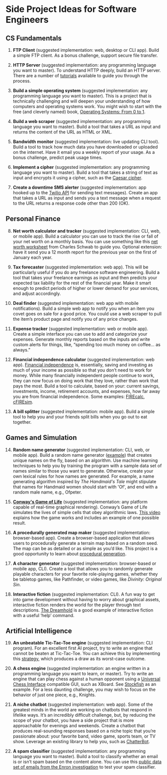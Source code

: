 # Side Project Ideas for Software Engineers

## CS Fundamentals

1. **FTP Client** (suggested implementation: web, desktop or CLI app). Build a simple FTP client. As a bonus challenge, support secure file transfer.

2. **HTTP Server** (suggested implementation: any programming language you want to master). To understand HTTP deeply, build an HTTP server. There are a number of [tutorials](https://ruslanspivak.com/lsbaws-part1/) available to guide you through the process.

3. **Build a simple operating system** (suggested implementation: any programming language you want to master). This is a project that is technically challenging and will deepen your understanding of how computers and operating systems work. You might wish to start with the free (and cleverly named) book, [Operating Systems: From 0 to 1](https://tuhdo.github.io/os01/).

4. **Build a web scraper** (suggested implementation: any programming language you want to master). Build a tool that takes a URL as input and returns the content of the URL as HTML or XML.

5. **Bandwidth monitor** (suggested implementation: live updating CLI tool). Build a tool to track how much data you have downloaded or uploaded on the internet. Have it email you a weekly report of your usage. As a bonus challenge, predict peak usage times.

6. **Implement a cipher** (suggested implementation: any programming language you want to master). Build a tool that takes a string of text as input and encrypts it using a cipher, such as the [Caesar cipher](https://en.wikipedia.org/wiki/Caesar_cipher).

7. **Create a downtime SMS alerter** (suggested implementation: app hooked up to the [Twilio API](https://www.twilio.com/docs/api/rest) for sending text messages). Create an app that takes a URL as input and sends you a text message when a request to the URL returns a response code other than 200 (OK).

## Personal Finance

8. **Net worth calculator and tracker** (suggested implementation: CLI, web, or mobile app). Build a calculator you can use to track the rise or fall of your net worth on a monthly basis. You can use something like this [net worth worksheet](http://www.schwabmoneywise.com/public/file/P-4038856/Net-Worth-Worksheet.pdf) from Charles Schwab to guide you. Optional extension: have it send you a 12 month report for the previous year on the first of January each year.

9. **Tax forecaster** (suggested implementation: web app). This will be particularly useful if you do any freelance software engineering. Build a tool that takes your freelance earnings as input and then predicts your expected tax liability for the rest of the financial year. Make it smart enough to predict periods of higher or lower demand for your services, and adjust accordingly.

10. **Deal finder** (suggested implementation: web app with mobile notifications). Build a simple web app to notify you when an item you covet goes on sale for a good price. You could use a web scraper to pull the item’s product page and notify you of any price changes.

11. **Expense tracker** (suggested implementation: web or mobile app). Create a simple interface you can use to add and categorize your expenses. Generate monthly reports based on the inputs and write custom alerts for things, like, “spending too much money on coffee… as always.”

12. **Financial independence calculator** (suggested implementation: web app). [Financial independence](https://www.reddit.com/r/financialindependence/) is, essentially, saving and investing as much of your income as possible so that you don’t need to work for money. While many financially independent people continue to work, they can now focus on doing work that they love, rather than work that pays the most. Build a tool to calculate, based on your: current savings, investments, income, retirement accounts, and expenses, how far away you are from financial independence. Some examples: [FIREcalc](https://www.firecalc.com/), [cFIREsim](http://www.cfiresim.com/).

13. **A bill splitter** (suggested implementation: mobile app). Build a simple tool to help you and your friends split bills when you go out to eat together.

## Games and Simulation

14. **Random name generator** (suggested implementation: CLI, web, or mobile app). Build a random name generator ([example](https://www.behindthename.com/random/)) that creates unique names on the fly, based on an algorithm. Use machine learning techniques to help you by training the program with a sample data set of names similar to those you want to generate. Otherwise, create your own lexical rules for how names are generated. For example, a name generating algorithm inspired by _The Handmaid's Tale_ might stipulate that names for Handmaid women should start with 'Of', and end with a random male name, e.g., Ofpeter.

15. **[Conway's Game of Life](https://en.wikipedia.org/wiki/Conway%27s_Game_of_Life)** (suggested implementation: any platform capable of real-time graphical rendering). Conway’s Game of Life simulates the lives of simple cells that obey algorithmic laws. [This video](https://www.youtube.com/watch?v=C2vgICfQawE) explains how the game works and includes an example of one possible result.

16. **A procedurally generated map maker** (suggested implementation: browser-based app). Create a browser-based application that allows users to procedurally generate a terrain map based on a random seed. The map can be as detailed or as simple as you’d like. This project is a good opportunity to learn about [procedural generation](https://en.wikipedia.org/wiki/Procedural_generation).

17. **A character generator** (suggested implementation: browser-based or mobile app, CLI). Create a tool that allows you to randomly generate playable characters for your favorite role-playing games, whether they be tabletop games, like Pathfinder, or video games, like _Divinity: Original Sin_.

18. **Interactive fiction** (suggested implementation: CLI). A fun way to get into game development without having to worry about graphical assets, interactive fiction renders the world for the player through text descriptions. [The Dreamhold](http://eblong.com/zarf/zweb/dreamhold/) is a good example of interactive fiction with a useful ‘help’ command.

## Artificial Intelligence

19. **An unbeatable Tic-Tac-Toe engine** (suggested implementation: CLI program). For an excellent first AI project, try to write an engine that cannot be beaten at Tic-Tac-Toe. You can achieve this by implementing this [strategy](https://en.wikipedia.org/wiki/Tic-tac-toe#Strategy), which produces a draw as its worst-case outcome.

20. **A chess engine** (suggested implementation: an engine written in a programming language you want to learn, or master). Try to write an engine that can play chess against a human opponent using a [Universal Chess Interface](http://wbec-ridderkerk.nl/html/UCIProtocol.html) compatible GUI, such as XBoard. See [Stockfish](https://github.com/official-stockfish/Stockfish) as an example. For a less daunting challenge, you may wish to focus on the behavior of just one piece, e.g., Knights.

21. **A niche chatbot** (suggested implementation: web app). Some of the greatest minds in the world are working on chatbots that respond in lifelike ways. It’s an incredibly difficult challenge, but, by reducing the scope of your chatbot, you have a side project that is more approachable for evenings and weekends. Create a chatbot that produces real-sounding responses based on a niche topic that you’re passionate about: your favorite band, video game, sports team, or TV show. Leverage an existing library to help you, such as [ChatterBot](https://github.com/gunthercox/ChatterBot).

22. **A spam classifier** (suggested implementation: any programming language you want to master). Build a tool to classify whether an email is or isn’t spam based on the content alone. You can use this [public data set of emails from the Enron investigation](https://www.kaggle.com/wcukierski/enron-email-dataset) to test your spam classifier.



